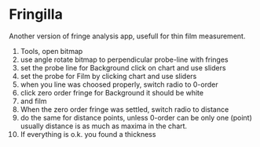 # Fringilla
Another version of fringe analysis app, usefull for thin film measurement.

1) Tools, open bitmap
2) use angle rotate bitmap to perpendicular probe-line with fringes
3) set the probe line for Background click on chart and use sliders
4) set the probe for Film by clicking chart and use sliders
5) when you line was choosed properly, switch radio to 0-order
6) click zero order fringe for Background it should be white
7) and film
8) When the zero order fringe was settled, switch radio to distance
9) do the same for distance points, unless 0-order can be only one (point) usually distance is as much as maxima in the chart.
10) If everything is o.k. you found a thickness

